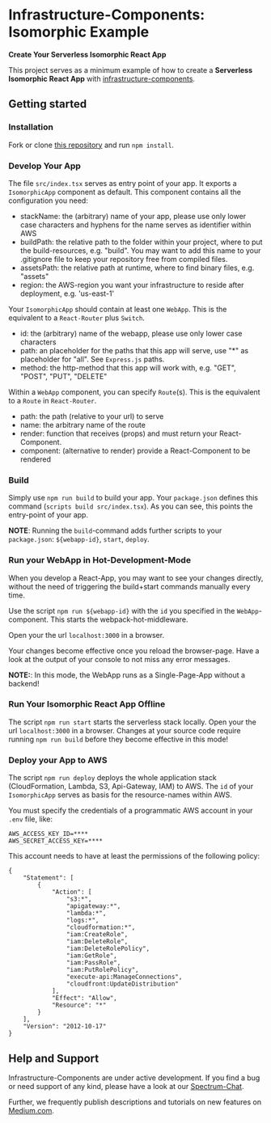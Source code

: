 # Infrastructure-Components: Isomorphic Example

**Create Your Serverless Isomorphic React App**

This project serves as a minimum example of how to create a **Serverless Isomorphic React App** with
[infrastructure-components](https://github.com/infrastructure-components/infrastructure-components).

## Getting started

### Installation

Fork or clone [this repository](https://github.com/infrastructure-components/isomorphic_example) and run `npm install`.

### Develop Your App

The file `src/index.tsx` serves as entry point of your app. It exports a `IsomorphicApp` component as default.
This component contains all the configuration you need:

- stackName: the (arbitrary) name of your app, please use only lower case characters and hyphens for the name serves as identifier
within AWS
- buildPath: the relative path to the folder within your project, where to put the build-resources, e.g. "build". You may
want to add this name to your .gitignore file to keep your repository free from compiled files.
- assetsPath: the relative path at runtime, where to find binary files, e.g. "assets"
- region: the AWS-region you want your infrastructure to reside after deployment, e.g. 'us-east-1'

Your `IsomorphicApp` should contain at least one `WebApp`. This is the equivalent to a `React-Router` plus `Switch`.

- id: the (arbitrary) name of the webapp, please use only lower case characters
- path: an placeholder for the paths that this app will serve, use "*" as placeholder for "all". See `Express.js` paths.
- method: the http-method that this app will work with, e.g. "GET", "POST", "PUT", "DELETE"

Within a `WebApp` component, you can specify `Route`(s). This is the equivalent to a `Route` in `React-Router`.

- path: the path (relative to your url) to serve
- name: the arbitrary name of the route
- render: function that receives (props) and must return your React-Component.
- component: (alternative to render) provide a React-Component to be rendered

### Build

Simply use `npm run build` to build your app. Your `package.json` defines this command (`scripts build src/index.tsx`).
As you can see, this points the entry-point of your app.

**NOTE**: Running the `build`-command adds further scripts to your `package.json`: `${webapp-id}`, `start`, `deploy`.

### Run your WebApp in Hot-Development-Mode

When you develop a React-App, you may want to see your changes directly, without the need of triggering the build+start
commands manually every time.

Use the script `npm run ${webapp-id}` with the `id` you specified in the `WebApp`-component. This starts the
webpack-hot-middleware.

Open your the url `localhost:3000` in a browser.

Your changes become effective once you reload the browser-page. Have a look at the output of
your console to not miss any error messages.


**NOTE:**: In this mode, the WebApp runs as a Single-Page-App without a backend!

### Run Your Isomorphic React App Offline

The script `npm run start` starts the serverless stack locally. Open your the url `localhost:3000` in a browser.
Changes at your source code require running `npm run build` before they become effective in this mode!

### Deploy your App to AWS

The script `npm run deploy` deploys the whole application stack (CloudFormation, Lambda, S3, Api-Gateway, IAM) to AWS.
The `id` of your `IsomorphicApp` serves as basis for the resource-names within AWS.

You must specify the credentials of a programmatic AWS account in your `.env` file, like:

```
AWS_ACCESS_KEY_ID=****
AWS_SECRET_ACCESS_KEY=****
```

This account needs to have at least the permissions of the following policy:

```
{
    "Statement": [
        {
            "Action": [
                "s3:*",
                "apigateway:*",
                "lambda:*",
                "logs:*",
                "cloudformation:*",
                "iam:CreateRole",
                "iam:DeleteRole",
                "iam:DeleteRolePolicy",
                "iam:GetRole",
                "iam:PassRole",
                "iam:PutRolePolicy",
                "execute-api:ManageConnections",
                "cloudfront:UpdateDistribution"
            ],
            "Effect": "Allow",
            "Resource": "*"
        }
    ],
    "Version": "2012-10-17"
}
```

## Help and Support

Infrastructure-Components are under active development. If you find a bug or need support of any kind,
please have a look at our [Spectrum-Chat](https://spectrum.chat/infrastructure).

Further, we frequently publish descriptions and tutorials on new features on [Medium.com](https://medium.com/@fzickert).